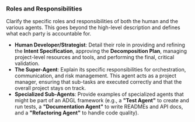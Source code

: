 ### Roles and Responsibilities
Clarify the specific roles and responsibilities of both the human and the various agents. This goes beyond the high-level description and defines what each party is accountable for.

* **Human Developer/Strategist**: Detail their role in providing and refining the **Intent Specification**, approving the **Decomposition Plan**, managing project-level resources and tools, and performing the final, critical validation.
* **The Super-Agent**: Explain its specific responsibilities for orchestration, communication, and risk management. This agent acts as a project manager, ensuring that sub-tasks are executed correctly and that the overall project stays on track.
* **Specialized Sub-Agents**: Provide examples of specialized agents that might be part of an ADGL framework (e.g., a **"Test Agent"** to create and run tests, a **"Documentation Agent"** to write READMEs and API docs, and a **"Refactoring Agent"** to handle code quality). 
